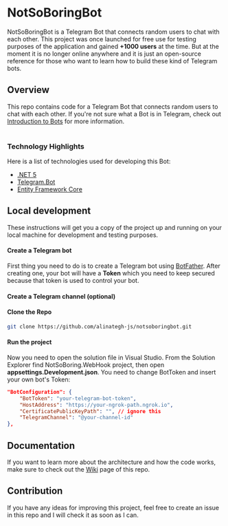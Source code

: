 # NotSoBoringBot
NotSoBoringBot is a Telegram Bot that connects random users to chat with each other. This project was once launched for free use for testing purposes of the application and gained **+1000 users** at the time. But at the moment it is no longer online anywhere and it is just an open-source reference for those who want to learn how to build these kind of Telegram bots.

## Overview
This repo contains code for a Telegram Bot that connects random users to chat with each other. If you're not sure what a Bot is in Telegram, check out [Introduction to Bots](https://core.telegram.org/bots) for more information.
<br /><br />
### Technology Highlights
Here is a list of technologies used for developing this Bot:
* [.NET 5](https://github.com/dotnet/core)
* [Telegram.Bot](https://github.com/TelegramBots/Telegram.Bot)
* [Entity Framework Core](https://github.com/dotnet/efcore)

## Local development
These instructions will get you a copy of the project up and running on your local machine for development and testing purposes.

#### Create a Telegram bot
First thing you need to do is to create a Telegram bot using [BotFather](https://core.telegram.org/bots#6-botfather). After creating one, your bot will have a **Token** which you need to keep secured because that token is used to control your bot.

#### Create a Telegram channel (optional)


#### Clone the Repo
```bash
git clone https://github.com/alinategh-js/notsoboringbot.git
```

#### Run the project
Now you need to open the solution file in Visual Studio. From the Solution Explorer find NotSoBoring.WebHook project, then open **appsettings.Development.json**. You need to change BotToken and insert your own bot's Token:
```json
"BotConfiguration": {
    "BotToken": "your-telegram-bot-token",
    "HostAddress": "https://your-ngrok-path.ngrok.io",
    "CertificatePublicKeyPath": "", // ignore this
    "TelegramChannel": "@your-channel-id"
},
```


## Documentation
If you want to learn more about the architecture and how the code works, make sure to check out the [Wiki](https://github.com/alinategh-js/notsoboringbot/wiki) page of this repo.

## Contribution
If you have any ideas for improving this project, feel free to create an issue in this repo and I will check it as soon as I can.
